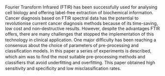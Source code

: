 Fourier Transform Infrared (FTIR) has been successfully used for analysing cell biology and oﬀering label-free extraction of biochemical information. Cancer diagnosis based on FTIR spectral data has the potential to revolutionise current cancer diagnosis methods because of its time-saving, low cost and non-destructive results. However, despite the advantages FTIR oﬀers, there are many challenges that stopped the implementation of this technology in clinical application. One major diﬃculty has been reaching a consensus about the choice of parameters of pre-processing and classiﬁcation models. In this paper a series of experiments is described, which aim was to ﬁnd the most suitable pre-processing methods and classiﬁers that avoid underﬁtting and overﬁtting. This paper obtained high sensitivity and speciﬁcity and low misclassiﬁcation rates.
